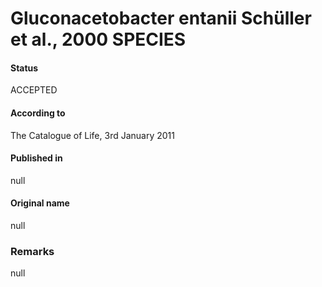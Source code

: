 # Gluconacetobacter entanii Schüller et al., 2000 SPECIES

#### Status
ACCEPTED

#### According to
The Catalogue of Life, 3rd January 2011

#### Published in
null

#### Original name
null

### Remarks
null